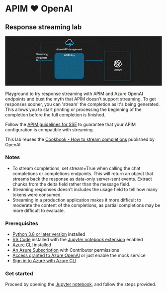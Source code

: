 # APIM ❤️ OpenAI

## Response streaming lab
![flow](../../images/response-streaming.gif)

Playground to try response streaming with APIM and Azure OpenAI endpoints and bust the myth that APIM doesn't support streaming. To get responses sooner, you can 'stream' the completion as it's being generated. This allows you to start printing or processing the beginning of the completion before the full completion is finished. 

Follow the [APIM guidelines for SSE](https://learn.microsoft.com/en-us/azure/api-management/how-to-server-sent-events#guidelines-for-sse) to guarantee that your APIM configuration is compatible with streaming.

This lab reuses the [Cookbook - How to stream completions](https://cookbook.openai.com/examples/how_to_stream_completions) published by OpenAI.

### Notes
- To stream completions, set stream=True when calling the chat completions or completions endpoints. This will return an object that streams back the response as data-only server-sent events. Extract chunks from the delta field rather than the message field. 
- Streaming responses doesn't includes the usage field to tell how many tokens were consumed.
- Streaming in a production application makes it more difficult to moderate the content of the completions, as partial completions may be more difficult to evaluate.

### Prerequisites
- [Python 3.8 or later version](https://www.python.org/) installed
- [VS Code](https://code.visualstudio.com/) installed with the [Jupyter notebook extension](https://marketplace.visualstudio.com/items?itemName=ms-toolsai.jupyter) enabled
- [Azure CLI](https://learn.microsoft.com/en-us/cli/azure/install-azure-cli) installed
- [An Azure Subscription](https://azure.microsoft.com/en-us/free/) with Contributor permissions
- [Access granted to Azure OpenAI](https://aka.ms/oai/access) or just enable the mock service
- [Sign in to Azure with Azure CLI](https://learn.microsoft.com/en-us/cli/azure/authenticate-azure-cli-interactively)

### Get started
Proceed by opening the [Jupyter notebook](response-streaming.ipynb), and follow the steps provided.